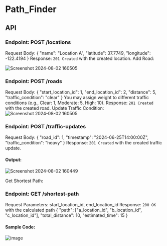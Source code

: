 # Path_Finder

## API

### Endpoint: POST /locations
Request Body: { "name": "Location A", "latitude": 37.7749, "longitude": -122.4194 }
Response: `201 Created` with the created location.
Add Road:

![Screenshot 2024-08-02 160505](https://github.com/user-attachments/assets/bf11e052-5eec-45c6-8e53-27fb105a9b2e)


### Endpoint: POST /roads
Request Body: { "start_location_id": 1, "end_location_id": 2, "distance": 5, "traffic_condition": "clear" }
You may assign weight to different traffic conditions (e.g., Clear: 1, Moderate: 5, High: 10).
Response: `201 Created` with the created road.
Update Traffic Condition:
![Screenshot 2024-08-02 160505](https://github.com/user-attachments/assets/485648df-65b4-4e46-89da-0cc48769b4c1)


### Endpoint: POST /traffic-updates
Request Body: { "road_id": 1, "timestamp": "2024-06-25T14:00:00Z", "traffic_condition": "heavy" }
Response: `201 Created` with the created traffic update.
#### Output:
![Screenshot 2024-08-02 160449](https://github.com/user-attachments/assets/b87e2571-93f0-4c75-81df-65787f120197)


Get Shortest Path:
### Endpoint: GET /shortest-path
Request Parameters: start_location_id, end_location_id
Response: `200 OK` with the calculated path
{ 
"path": ["a_location_id", "b_location_id", "c_location_id"], 
"total_distance": 10, 
"estimated_time": 15 
}

#### Sample Code:
![image](https://github.com/user-attachments/assets/3ea55eba-1591-467e-80cc-903c7e53ee57)






